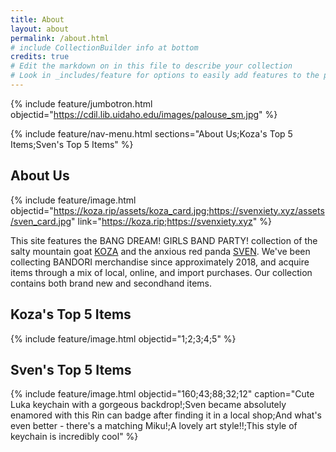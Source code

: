 ```yaml
---
title: About
layout: about
permalink: /about.html
# include CollectionBuilder info at bottom
credits: true
# Edit the markdown on in this file to describe your collection
# Look in _includes/feature for options to easily add features to the page
---
```


{% include feature/jumbotron.html objectid="https://cdil.lib.uidaho.edu/images/palouse_sm.jpg" %}

{% include feature/nav-menu.html sections="About Us;Koza's Top 5 Items;Sven's Top 5 Items" %}

## About Us

{% include feature/image.html objectid="https://koza.rip/assets/koza_card.jpg;https://svenxiety.xyz/assets/sven_card.jpg" link="https://koza.rip;https://svenxiety.xyz" %}

This site features the BANG DREAM! GIRLS BAND PARTY! collection of the salty mountain goat [KOZA](https://koza.rip) and the anxious red panda [SVEN](https://svenxiety.xyz). We've been collecting BANDORI merchandise since approximately 2018, and acquire items through a mix of local, online, and import purchases. Our collection contains both brand new and secondhand items.

## Koza's Top 5 Items

{% include feature/image.html objectid="1;2;3;4;5" %}

## Sven's Top 5 Items

{% include feature/image.html objectid="160;43;88;32;12" caption="Cute Luka keychain with a gorgeous backdrop!;Sven became absolutely enamored with this Rin can badge after finding it in a local shop;And what's even better - there's a matching Miku!;A lovely art style!!;This style of keychain is incredibly cool" %}
